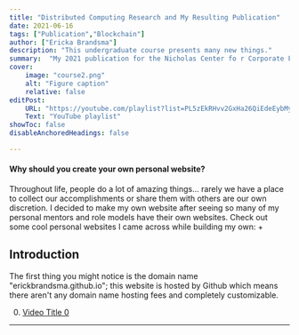 ```yaml
---
title: "Distributed Computing Research and My Resulting Publication"
date: 2021-06-16
tags: ["Publication","Blockchain"]
author: ["Ericka Brandsma"]
description: "This undergraduate course presents many new things." 
summary:  "My 2021 publication for the Nicholas Center fo r Corporate Finance & Investment Banking titled, 'Blockchain-Based Distributed Computing in Scientific Research.'"  
cover:
    image: "course2.png"
    alt: "Figure caption"
    relative: false
editPost:
    URL: "https://youtube.com/playlist?list=PL5zEkRHvv2GxHa26QiEdeEybMy0UbdjmW"
    Text: "YouTube playlist"
showToc: false
disableAnchoredHeadings: false

---
```


#### Why should you create your own personal website?
Throughout life, people do a lot of amazing things... rarely we have a place to collect our accomplishments or share them with others are our own discretion. I decided to make my own website after seeing so many of my personal mentors and role models have their own websites. Check out some cool personal websites I came across while building my own:
+ 

## Introduction

The first thing you might notice is the domain name "erickbrandsma.github.io"; this website is hosted by Github which means there aren't any domain name hosting fees and completely customizable. 


0. [Video Title 0](https://youtu.be/nSbrF_ZWE_M)

---